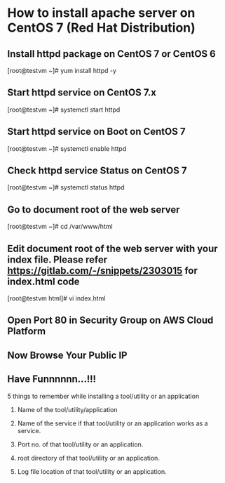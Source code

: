# How to install apache server on CentOS 7 (Red Hat Distribution)

## Install httpd package on CentOS 7 or CentOS 6
[root@testvm ~]# yum install httpd -y

## Start httpd service on CentOS 7.x
[root@testvm ~]# systemctl start httpd


## Start httpd service on Boot on CentOS 7
[root@testvm ~]# systemctl enable httpd

## Check httpd service Status on CentOS 7
[root@testvm ~]# systemctl status httpd

## Go to document root of the web server
[root@testvm ~]# cd /var/www/html

## Edit document root of the web server with your index file. Please refer https://gitlab.com/-/snippets/2303015 for index.html code
[root@testvm html]# vi index.html


## Open Port 80 in Security Group on AWS Cloud Platform

## Now Browse Your Public IP 

## Have Funnnnnn...!!!

5 things to remember while installing a tool/utility or an application

1. Name of  the tool/utility/application

2. Name of the service if that tool/utility or an application works as a service.

3. Port no. of that tool/utility or an application.

4. root directory of that tool/utility or an application.

5. Log file location of that tool/utility or an application.


